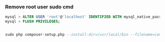 ### Remove root user sudo cmd

```sql
mysql > ALTER USER 'root'@'localhost' IDENTIFIED WITH mysql_native_password BY '';
mysql > FLUSH PRIVILEGES;


sudo php composer-setup.php --install-dir=/usr/local/bin --filename=composer
```
